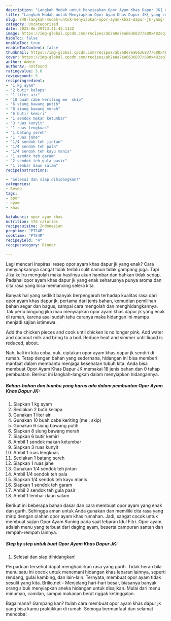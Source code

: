 ```yaml
---
description: "Langkah Mudah untuk Menyiapkan Opor Ayam Khas Dapur JK{ yang Lezat Sekali,  Menu Buat lebaran"
title: "Langkah Mudah untuk Menyiapkan Opor Ayam Khas Dapur JK{ yang Lezat Sekali,  Menu Buat lebaran"
slug: 848-langkah-mudah-untuk-menyiapkan-opor-ayam-khas-dapur-jk-yang-lezat-sekali-menu-buat-lebaran
category: Uncategorized
date: 2022-06-29T23:41:42.113Z
image: https://img-global.cpcdn.com/recipes/ab2a8e7ea6636837/680x482cq70/opor-ayam-khas-dapur-jk-foto-resep-utama.jpg
hideToc: false
enableToc: true
enableTocContent: false
thumbnail: https://img-global.cpcdn.com/recipes/ab2a8e7ea6636837/680x482cq70/opor-ayam-khas-dapur-jk-foto-resep-utama.jpg
cover: https://img-global.cpcdn.com/recipes/ab2a8e7ea6636837/680x482cq70/opor-ayam-khas-dapur-jk-foto-resep-utama.jpg
author: Admin
authorAv: notfound
ratingvalue: 3.6
reviewcount: 5
recipeingredient:
- "1 kg ayam"
- "2 butir kelapa"
- "1 liter air"
- "10 buah cabe keriting me  skip"
- "6 siung bawang putih"
- "8 siung bawang merah"
- "6 butir kemiri"
- "1 sendok makan ketumbar"
- "3 ruas kunyit"
- "1 ruas lengkuas"
- "1 batang sereh"
- "1 ruas jahe"
- "1/4 sendok teh jintan"
- "1/4 sendok teh pala"
- "1/4 sendok teh kayu manis"
- "1 sendok teh garam"
- "2 sendok teh gula pasir"
- "1 lembar daun salam"
recipeinstructions:

- "Selesai dan siap dihidangkan!"
categories:
- Resep
tags:
- opor
- ayam
- khas

katakunci: opor ayam khas 
nutrition: 176 calories
recipecuisine: Indonesian
preptime: "PT24M"
cooktime: "PT54M"
recipeyield: "4"
recipecategory: Dinner

---
```



Lagi mencari inspirasi resep opor ayam khas dapur jk yang enak? Cara menyiapkannya sangat tidak terlalu sulit namun tidak gampang juga. Tapi Jika keliru mengolah maka hasilnya akan hambar dan bahkan tidak sedap. Padahal opor ayam khas dapur jk yang enak seharusnya punya aroma dan cita rasa yang bisa memancing selera kita.


Banyak hal yang sedikit banyak berpengaruh terhadap kualitas rasa dari opor ayam khas dapur jk, pertama dari jenis bahan, kemudian pemilihan bahan segar dan bagus, sampai cara mengolah dan menghidangkannya. Tak perlu bingung jika mau menyiapkan opor ayam khas dapur jk yang enak di rumah, karena asal sudah tahu caranya maka hidangan ini mampu menjadi sajian istimewa.

Add the chicken pieces and cook until chicken is no longer pink. Add water and coconut milk and bring to a boil. Reduce heat and simmer until liquid is reduced, about.


Nah, kali ini kita coba, yuk, ciptakan opor ayam khas dapur jk sendiri di rumah. Tetap dengan bahan yang sederhana, hidangan ini bisa memberi manfaat dalam membantu menjaga kesehatan tubuh kita. Anda bisa membuat Opor Ayam Khas Dapur JK memakai 18 jenis bahan dan 0 tahap pembuatan. Berikut ini langkah-langkah dalam menyiapkan hidangannya.

<!--inarticleads1-->

##### Bahan-bahan dan bumbu yang harus ada dalam pembuatan Opor Ayam Khas Dapur JK:

1. Siapkan 1 kg ayam
1. Sediakan 2 butir kelapa
1. Gunakan 1 liter air
1. Gunakan 10 buah cabe keriting (me : skip)
1. Gunakan 6 siung bawang putih
1. Siapkan 8 siung bawang merah
1. Siapkan 6 butir kemiri
1. Ambil 1 sendok makan ketumbar
1. Siapkan 3 ruas kunyit
1. Ambil 1 ruas lengkuas
1. Sediakan 1 batang sereh
1. Siapkan 1 ruas jahe
1. Gunakan 1/4 sendok teh jintan
1. Ambil 1/4 sendok teh pala
1. Siapkan 1/4 sendok teh kayu manis
1. Siapkan 1 sendok teh garam
1. Ambil 2 sendok teh gula pasir
1. Ambil 1 lembar daun salam


Berikut ini beberapa bahan dasar dan cara membuat opor ayam yang enak dan gurih. Sehingga aman untuk Anda gunakan dan memiliki cita rasa yang mirip dengan olahan opor ayam khas rumahan. Jadi, sangat cocok untuk membuat sajian Opor Ayam Kuning pada saat lebaran Idul Fitri. Opor ayam adalah menu yang terbuat dari daging ayam, beserta campuran santan dan rempah-rempah lainnya. 

<!--inarticleads2-->

##### Step by step untuk buat Opor Ayam Khas Dapur JK:


1. Selesai dan siap dihidangkan!

Perpaduan tersebut dapat menghadirkan rasa yang gurih. Tidak heran bila menu satu ini cocok untuk menemani hidangan khas lebaran lainnya, seperti rendang, gulai kambing, dan lain-lain. Ternyata, membuat opor ayam tidak sesulit yang kita. Brilio.net - Menjelang hari-hari besar, biasanya banyak orang sibuk menyiapkan aneka hidangan untuk disajikan. Mulai dari menu minuman, camilan, sampai makanan berat nggak ketinggalan. 

Bagaimana? Gampang kan? Itulah cara membuat opor ayam khas dapur jk yang bisa kamu praktikkan di rumah. Semoga bermanfaat dan selamat mencoba!

